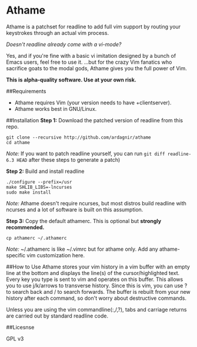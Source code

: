 Athame
======

Athame is a patchset for readline to add full vim support by routing your keystrokes through an actual vim process.

*Doesn't readline already come with a vi-mode?*

Yes, and if you're fine with a basic vi imitation designed by a bunch of Emacs users, feel free to use it. ...but for the crazy Vim fanatics who sacrifice goats to the modal gods, Athame gives you the full power of Vim.

**This is alpha-quality software. Use at your own risk.**


##Requirements
- Athame requires Vim (your version needs to have +clientserver).
- Athame works best in GNU/Linux.

##Installation
**Step 1:** Download the patched version of readline from this repo.

    git clone --recursive http://github.com/ardagnir/athame
    cd athame

*Note:* If you want to patch readline yourself, you can run `git diff readline-6.3 HEAD` after these steps to generate a patch)

**Step 2:** Build and install readline

    ./configure --prefix=/usr
    make SHLIB_LIBS=-lncurses
    sudo make install

*Note:* Athame doesn't require ncurses, but most distros build readline with ncurses and a lot of software is built on this assumption.

**Step 3:** Copy the default athamerc. This is optional but **strongly recommended.**

    cp athamerc ~/.athamerc

*Note:* ~/.athamerc is like ~/.vimrc but for athame only. Add any athame-specific vim customization here.

##How to Use
Athame stores your vim history in a vim buffer with an empty line at the bottom and displays the line(s) of the cursor/highlighted text. Every key you type is sent to vim and operates on this buffer. This allows you to use j/k/arrows to transverse history. Since this is vim, you can use ? to search back and / to search forwards. The buffer is rebuilt from your new history after each command, so don't worry about destructive commands.

Unless you are using the vim commandline(:,/,?), tabs and carriage returns are carried out by standard readline code.

##Licesnse

GPL v3
